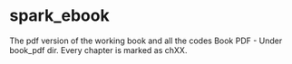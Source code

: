 # spark_ebook
The pdf version of the working book and all the codes
Book PDF - Under book_pdf dir. Every chapter is marked as chXX.

